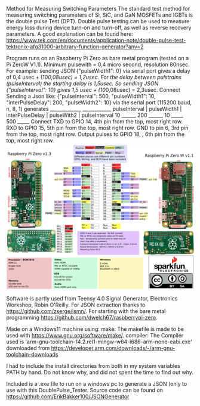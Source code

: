 Method for Measuring Switching Parameters The standard test method for measuring switching parameters of Si, SiC, and GaN MOSFETs and IGBTs is the double pulse Test (DPT). Double pulse testing can be used to measure energy loss during device turn-on and turn-off, as well as reverse recovery parameters. A good explanation can be found here: https://www.tek.com/en/documents/application-note/double-pulse-test-tektronix-afg31000-arbitrary-function-generator?anv=2

Program runs on an Raspberry Pi Zero as bare metal program (tested on a Pi ZeroW V1.1). Minimum pulsewith = 0,4 micro second, resolution 80nsec. For example: sending JSON {"pulseWidth1": 0} via serial port gives a delay of 0,4 usec + (10*0,08usec) = 1,2usec. For the delay between pulstrains (pulseInterval) the starting delay is 1,5usec. So sending JSON {"pulseInterval": 10} gives 1,5 usec + (10*0,08usec) = 2,3usec.
Connect 
Sending a Json like: {"pulseInterval": 500, "pulseWidth1": 10, "interPulseDelay": 200, "pulseWidth2": 10} via the serial port (115200 baud, n, 8, 1) generates 
               _____________                   ____________ 
pulseInterval | pulseWidth1 | interPulseDelay | pulseWith2 | pulseInterval
                    10       ______ 200 ______      10      _____ 500 _____
Connect TXD to GPIO 14, 4th pin from the top, most right row. RXD to GPIO 15, 5th pin from the top, most right row. GND to pin 6, 3rd pin from the top, most right row. Output pulses to GPIO 18, , 6th pin from the top, most right row.  
![Raspberry Pi Zero Connector](data/raspizero.jpg)

Software is partly used from Teensy 4.0 Signal Generator, Electronics Workshop, Robin O'Reilly.
For JSON extraction thanks to https://github.com/zserge/jsmn/. 
For starting with the bare metal programming https://github.com/dwelch67/raspberrypi-zero.

Made on a Windows11 machine using:
make: The makefile is made to be used with https://www.gnu.org/software/make/.
compiler: The Compiler used is 'arm-gnu-toolchain-14.2.rel1-mingw-w64-i686-arm-none-eabi.exe' downloaded from https://developer.arm.com/downloads/-/arm-gnu-toolchain-downloads

I had to include the install directories from both in my system variables PATH by hand. Do not know why, and did not spent the time to find out why.

Included is a .exe file to run on a windows pc to generate a JSON (only to use with this DoublePulse_Tester. Source code can be found on https://github.com/ErikBakker100/JSONGenerator
